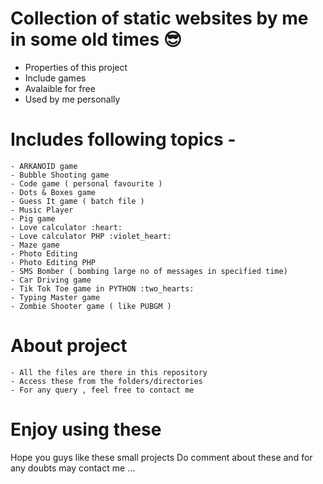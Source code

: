 # **Collection of static websites by me in some old times** :sunglasses:

* Properties of this project
 * Include games
 * Avalaible for free
 * Used by me personally

# Includes following topics -
    - ARKANOID game
    - Bubble Shooting game
    - Code game ( personal favourite )
    - Dots & Boxes game
    - Guess It game ( batch file )
    - Music Player
    - Pig game
    - Love calculator :heart:
    - Love calculator PHP :violet_heart:
    - Maze game
    - Photo Editing
    - Photo Editing PHP
    - SMS Bomber ( bombing large no of messages in specified time)
    - Car Driving game
    - Tik Tok Toe game in PYTHON :two_hearts:
    - Typing Master game
    - Zombie Shooter game ( like PUBGM )

# About project
    - All the files are there in this repository
    - Access these from the folders/directories
    - For any query , feel free to contact me


# Enjoy using these
Hope you guys like these small projects
Do comment about these and for any doubts may contact me ...

